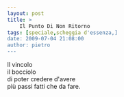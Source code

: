 ```yaml
---
layout: post
title: >
    Il Punto Di Non Ritorno
tags: [speciale,scheggia d'essenza,]
date: 2009-07-04 21:08:00
author: pietro
---
```

Il vincolo<br/>il bocciolo<br/>di poter credere d'avere<br/>più passi fatti che da fare.
